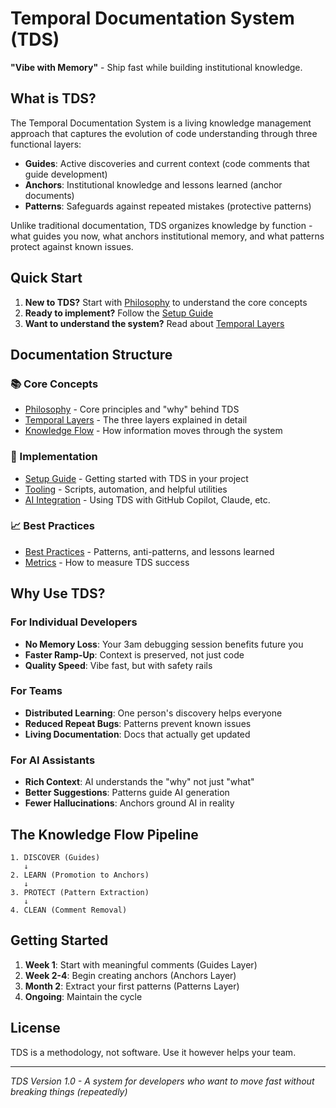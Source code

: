 # Temporal Documentation System (TDS)

**"Vibe with Memory"** - Ship fast while building institutional knowledge.

## What is TDS?

The Temporal Documentation System is a living knowledge management approach that captures the evolution of code understanding through three functional layers:

-   **Guides**: Active discoveries and current context (code comments that guide development)
-   **Anchors**: Institutional knowledge and lessons learned (anchor documents)
-   **Patterns**: Safeguards against repeated mistakes (protective patterns)

Unlike traditional documentation, TDS organizes knowledge by function - what guides you now, what anchors institutional memory, and what patterns protect against known issues.

## Quick Start

1. **New to TDS?** Start with [Philosophy](philosophy.md) to understand the core concepts
2. **Ready to implement?** Follow the [Setup Guide](setup-guide.md)
3. **Want to understand the system?** Read about [Temporal Layers](temporal-layers.md)

## Documentation Structure

### 📚 Core Concepts

-   [Philosophy](philosophy.md) - Core principles and "why" behind TDS
-   [Temporal Layers](temporal-layers.md) - The three layers explained in detail
-   [Knowledge Flow](knowledge-flow.md) - How information moves through the system

### 🚀 Implementation

-   [Setup Guide](setup-guide.md) - Getting started with TDS in your project
-   [Tooling](tooling.md) - Scripts, automation, and helpful utilities
-   [AI Integration](ai-integration.md) - Using TDS with GitHub Copilot, Claude, etc.

### 📈 Best Practices

-   [Best Practices](best-practices.md) - Patterns, anti-patterns, and lessons learned
-   [Metrics](metrics.md) - How to measure TDS success

## Why Use TDS?

### For Individual Developers

-   **No Memory Loss**: Your 3am debugging session benefits future you
-   **Faster Ramp-Up**: Context is preserved, not just code
-   **Quality Speed**: Vibe fast, but with safety rails

### For Teams

-   **Distributed Learning**: One person's discovery helps everyone
-   **Reduced Repeat Bugs**: Patterns prevent known issues
-   **Living Documentation**: Docs that actually get updated

### For AI Assistants

-   **Rich Context**: AI understands the "why" not just "what"
-   **Better Suggestions**: Patterns guide AI generation
-   **Fewer Hallucinations**: Anchors ground AI in reality

## The Knowledge Flow Pipeline

```
1. DISCOVER (Guides)
   ↓
2. LEARN (Promotion to Anchors)
   ↓
3. PROTECT (Pattern Extraction)
   ↓
4. CLEAN (Comment Removal)
```

## Getting Started

1. **Week 1**: Start with meaningful comments (Guides Layer)
2. **Week 2-4**: Begin creating anchors (Anchors Layer)
3. **Month 2**: Extract your first patterns (Patterns Layer)
4. **Ongoing**: Maintain the cycle

## License

TDS is a methodology, not software. Use it however helps your team.

---

_TDS Version 1.0 - A system for developers who want to move fast without breaking things (repeatedly)_

